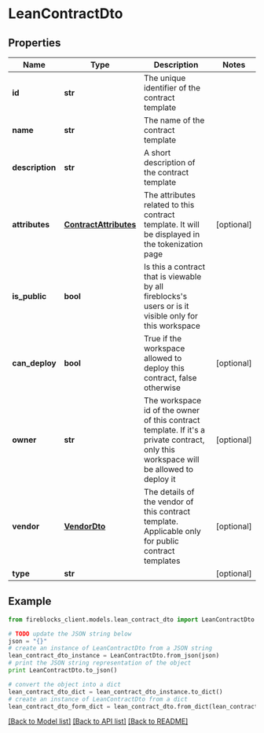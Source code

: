 # LeanContractDto


## Properties

Name | Type | Description | Notes
------------ | ------------- | ------------- | -------------
**id** | **str** | The unique identifier of the contract template | 
**name** | **str** | The name of the contract template | 
**description** | **str** | A short description of the contract template | 
**attributes** | [**ContractAttributes**](ContractAttributes.md) | The attributes related to this contract template. It will be displayed in the tokenization page | [optional] 
**is_public** | **bool** | Is this a contract that is viewable by all fireblocks&#39;s users or is it visible only for this workspace | 
**can_deploy** | **bool** | True if the workspace allowed to deploy this contract, false otherwise | [optional] 
**owner** | **str** | The workspace id of the owner of this contract template. If it&#39;s a private contract, only this workspace will be allowed to deploy it | [optional] 
**vendor** | [**VendorDto**](VendorDto.md) | The details of the vendor of this contract template. Applicable only for public contract templates | [optional] 
**type** | **str** |  | [optional] 

## Example

```python
from fireblocks_client.models.lean_contract_dto import LeanContractDto

# TODO update the JSON string below
json = "{}"
# create an instance of LeanContractDto from a JSON string
lean_contract_dto_instance = LeanContractDto.from_json(json)
# print the JSON string representation of the object
print LeanContractDto.to_json()

# convert the object into a dict
lean_contract_dto_dict = lean_contract_dto_instance.to_dict()
# create an instance of LeanContractDto from a dict
lean_contract_dto_form_dict = lean_contract_dto.from_dict(lean_contract_dto_dict)
```
[[Back to Model list]](../README.md#documentation-for-models) [[Back to API list]](../README.md#documentation-for-api-endpoints) [[Back to README]](../README.md)


